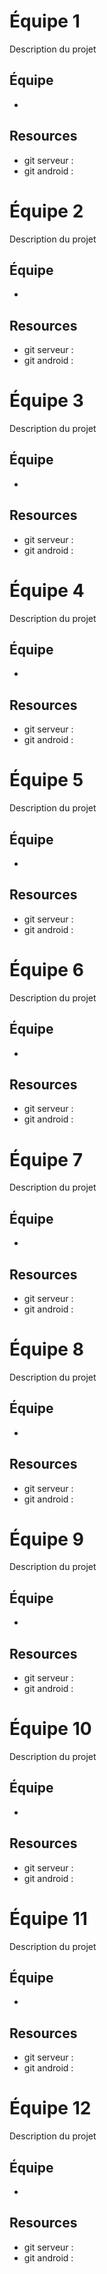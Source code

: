 # Équipe 1

Description du projet

## Équipe

* 

## Resources

* git serveur :
* git android :

# Équipe 2

Description du projet

## Équipe

* 

## Resources

* git serveur :
* git android :

# Équipe 3

Description du projet

## Équipe

* 

## Resources

* git serveur :
* git android :

# Équipe 4

Description du projet

## Équipe

* 

## Resources

* git serveur :
* git android :

# Équipe 5

Description du projet

## Équipe

* 

## Resources

* git serveur :
* git android :

# Équipe 6

Description du projet

## Équipe

* 

## Resources

* git serveur :
* git android :

# Équipe 7

Description du projet

## Équipe

* 

## Resources

* git serveur :
* git android :

# Équipe 8

Description du projet

## Équipe

* 

## Resources

* git serveur :
* git android :

# Équipe 9

Description du projet

## Équipe

* 

## Resources

* git serveur :
* git android :

# Équipe 10

Description du projet

## Équipe

* 

## Resources

* git serveur :
* git android :

# Équipe 11

Description du projet

## Équipe

* 

## Resources

* git serveur :
* git android :

# Équipe 12

Description du projet

## Équipe

* 

## Resources

* git serveur :
* git android :


